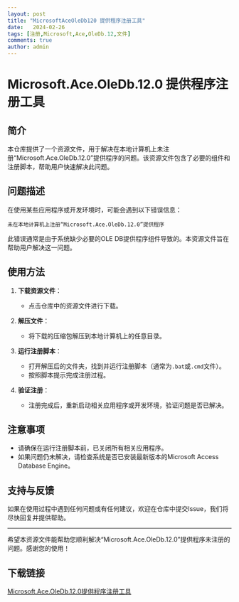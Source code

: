 ```yaml
---
layout: post
title: "MicrosoftAceOleDb120 提供程序注册工具"
date:   2024-02-26
tags: [注册,Microsoft,Ace,OleDb.12,文件]
comments: true
author: admin
---
```

# Microsoft.Ace.OleDb.12.0 提供程序注册工具

## 简介

本仓库提供了一个资源文件，用于解决在本地计算机上未注册“Microsoft.Ace.OleDb.12.0”提供程序的问题。该资源文件包含了必要的组件和注册脚本，帮助用户快速解决此问题。

## 问题描述

在使用某些应用程序或开发环境时，可能会遇到以下错误信息：

```
未在本地计算机上注册“Microsoft.Ace.OleDb.12.0”提供程序
```

此错误通常是由于系统缺少必要的OLE DB提供程序组件导致的。本资源文件旨在帮助用户解决这一问题。

## 使用方法

1. **下载资源文件**：
   - 点击仓库中的资源文件进行下载。

2. **解压文件**：
   - 将下载的压缩包解压到本地计算机上的任意目录。

3. **运行注册脚本**：
   - 打开解压后的文件夹，找到并运行注册脚本（通常为`.bat`或`.cmd`文件）。
   - 按照脚本提示完成注册过程。

4. **验证注册**：
   - 注册完成后，重新启动相关应用程序或开发环境，验证问题是否已解决。

## 注意事项

- 请确保在运行注册脚本前，已关闭所有相关应用程序。
- 如果问题仍未解决，请检查系统是否已安装最新版本的Microsoft Access Database Engine。

## 支持与反馈

如果在使用过程中遇到任何问题或有任何建议，欢迎在仓库中提交Issue，我们将尽快回复并提供帮助。

---

希望本资源文件能帮助您顺利解决“Microsoft.Ace.OleDb.12.0”提供程序未注册的问题。感谢您的使用！

## 下载链接

[Microsoft.Ace.OleDb.12.0提供程序注册工具](https://pan.quark.cn/s/1f1be5eeef5c)